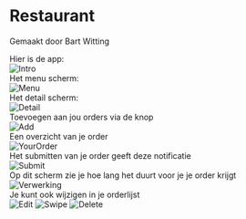# Restaurant
Gemaakt door Bart Witting

Hier is de app:<br/>
![Intro](/doc/Intro.png)<br/>
Het menu scherm:<br/>
![Menu](/doc/Menu.png)<br/>
Het detail scherm:<br/>
![Detail](/doc/Detail.png)<br/>
Toevoegen aan jou orders via de knop<br/>
![Add](/doc/Add.png)<br/>
Een overzicht van je order<br/>
![YourOrder](/doc/Yourorder.png)<br/>
Het submitten van je order geeft deze notificatie<br/>
![Submit](/doc/Submit.png)<br/>
Op dit scherm zie je hoe lang het duurt voor je je order krijgt<br/>
![Verwerking](/doc/Verwerking.png)<br/>
Je kunt ook wijzigen in je orderlijst<br/>
![Edit](/doc/Edit.png)
![Swipe](/doc/Swipe.png)
![Delete](/doc/Delete.png)
